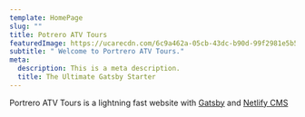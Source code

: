 ```yaml
---
template: HomePage
slug: ""
title: Potrero ATV Tours
featuredImage: https://ucarecdn.com/6c9a462a-05cb-43dc-b90d-99f2981e5b5e/-/crop/619x213/5,29/-/preview/
subtitle: " Welcome to Portrero ATV Tours."
meta:
  description: This is a meta description.
  title: The Ultimate Gatsby Starter
---
```

Portrero ATV Tours is a lightning fast website with [Gatsby](https://gatsbyjs.org) and [Netlify CMS](https://netlifycms.org)